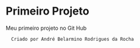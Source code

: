 # Primeiro Projeto
Meu primeiro projeto no Git Hub

```
  Criado por André Belarmino Rodrigues da Rocha
```
